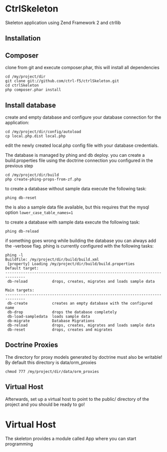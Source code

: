 CtrlSkeleton
=======================

Skeleton application using Zend Framework 2 and ctrllib

Installation
------------

Composer
--------
clone from git and execute composer.phar, this will install all dependencies

    cd /my/project/dir
    git clone git://github.com/ctrl-f5/ctrlSkeleton.git
    cd ctrlSkeleton
    php composer.phar install

Install database
----------------
create and empty database and configure your database connection for the application:

    cd /my/project/dir/config/autoload
    cp local.php.dist local.php

edit the newly created local.php config file with your database credentials.

The database is managed by phing and db deploy.
you can create a build.properties file using the doctrine connection you configured
in the previous step

    cd /my/project/dir/build
    php create-phing-props-from-zf.php

to create a database without sample data execute the following task:

    phing db-reset

the is also a sample data file available, but this requires that
the mysql option `lower_case_table_names=1`

to create a database with sample data execute the following task:

    phing db-reload

if something goes wrong while building the database you can always add the -verbose flag.
phing is currently configured with the following tasks:

    phing -l
    Buildfile: /my/project/dir/build/build.xml
     [property] Loading /my/project/dir/build/build.properties
    Default target:
    -------------------------------------------------------------------------------
     db-reload           drops, creates, migrates and loads sample data

    Main targets:
    -------------------------------------------------------------------------------
     db-create           creates an empty database with the configured name
     db-drop             drops the database completely
     db-load-sampledata  loads sample data
     db-migrate          Database Migrations
     db-reload           drops, creates, migrates and loads sample data
     db-reset            drops, creates and migrates

Doctrine Proxies
------------
The directory for proxy models generated by doctrine must also be writable!
By default this directory is data/orm_proxies

    chmod 777 /my/project/dir/data/orm_proxies

Virtual Host
------------
Afterwards, set up a virtual host to point to the public/ directory of the
project and you should be ready to go!

Virtual Host
============
The skeleton provides a module called App where you can start programming